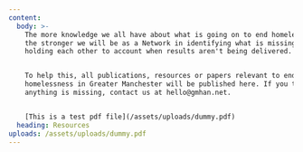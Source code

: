 ```yaml
---
content:
  body: >-
    The more knowledge we all have about what is going on to end homelessness,
    the stronger we will be as a Network in identifying what is missing and
    holding each other to account when results aren't being delivered. 


    To help this, all publications, resources or papers relevant to ending
    homelessness in Greater Manchester will be published here. If you think
    anything is missing, contact us at hello@gmhan.net.


    [This is a test pdf file](/assets/uploads/dummy.pdf)
  heading: Resources
uploads: /assets/uploads/dummy.pdf
---
```


